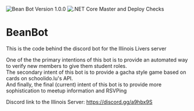 ![Bean Bot Version 1.0.0](https://img.shields.io/badge/Bean%20Bot%20Version-1.1.0-green?style=plastic) ![.NET Core Master and Deploy Checks](https://github.com/EternalLiquet/BeanBot/workflows/.NET%20Core%20Master%20and%20Deploy%20Checks/badge.svg?branch=master)
# BeanBot
This is the code behind the discord bot for the Illinois Livers server

One of the the primary intentions of this bot is to provide an automated way to verify new members to give them student roles.  
The secondary intent of this bot is to provide a gacha style game based on cards on schoolido.lu's API.  
And finally, the final (current) intent of this bot is to provide more sophistication to meetup information and RSVPing  
  
Discord link to the Illinois Server: https://discord.gg/a9hbx9S
